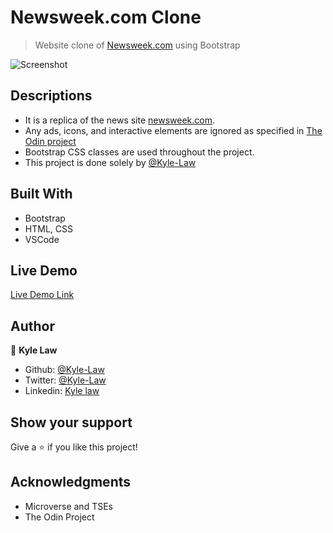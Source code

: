 # Newsweek.com Clone

> Website clone of [Newsweek.com](http://newsweek.com/) using Bootstrap

![Screenshot](https://user-images.githubusercontent.com/55923773/73440344-18df6f00-438c-11ea-8e5f-6245f9a37c9d.png)

## Descriptions
- It is a replica of the news site [newsweek.com](https://www.newsweek.com/). 
- Any ads, icons, and interactive elements are ignored as specified in [The Odin project](https://www.theodinproject.com/courses/html5-and-css3/lessons/using-bootstrap)
- Bootstrap CSS classes are used throughout the project. 
- This project is done solely by [@Kyle-Law](https://github.com/Kyle-Law)

## Built With
- Bootstrap
- HTML, CSS
- VSCode

## Live Demo

[Live Demo Link](https://rawcdn.githack.com/Kyle-Law/newsweek-clone/96c391a0c64a0491dbcb398777d16611e60962a0/index.html)

## Author

👤 **Kyle Law**

- Github: [@Kyle-Law](https://github.com/Kyle-Law)
- Twitter: [@Kyle-Law](https://twitter.com/ZhunKhing)
- Linkedin: [Kyle law](https://www.linkedin.com/in/kyle-lawzhunkhing/)

## Show your support

Give a ⭐️ if you like this project!

## Acknowledgments

- Microverse and TSEs
- The Odin Project
